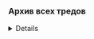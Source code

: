 ### Архив всех тредов

<details>

* Тред #1 http://arhivach.top/thread/39799/
* Тред #2 http://arhivach.top/thread/44499/
* Тред #3 http://arhivach.top/thread/58188/
* Тред #4 http://arhivach.top/thread/69985/
* Тред #5 http://arhivach.top/thread/73510/
* Тред #6 http://arhivach.top/thread/83856/
* Тред #7 http://arhivach.top/thread/98381/
* Тред #8 http://arhivach.top/thread/102985/
* Тред #9 http://arhivach.top/thread/115937/
* Тред #10 http://arhivach.top/thread/122337/
* Тред #11 http://arhivach.top/thread/125057/
* Тред #12 http://arhivach.top/thread/139078/
* Тред #13 http://arhivach.top/thread/150550/
* Тред #14 http://arhivach.top/thread/156514/
* Тред #15 http://arhivach.top/thread/165777/
* Тред #16 http://arhivach.top/thread/171187/
* Тред #17 http://arhivach.top/thread/176445/
* Тред #18 http://arhivach.top/thread/179760/
* Тред #19 https://arhivach.top/thread/182273/
* Тред #20 https://arhivach.top/thread/189281/
* Тред #21 https://arhivach.top/thread/195243/
* Тред #22 https://arhivach.top/thread/210997/
* Тред #23 https://arhivach.top/thread/218192/
* Тред #24 https://arhivach.top/thread/228847/
* Тред #25 https://arhivach.top/thread/231979/
* Тред #26 https://arhivach.top/thread/236411/
* Тред #27 https://arhivach.top/thread/245630/
* Тред #28 https://arhivach.top/thread/252736/
* Тред #29 https://arhivach.top/thread/257285/
* Тред #30 https://arhivach.top/thread/269392/
* Тред #31 https://arhivach.top/thread/276953/
* Тред #32 https://arhivach.top/thread/282229/
* Тред #33 https://arhivach.top/thread/289401/
* Тред #34 https://arhivach.top/thread/294887/
* Тред #35 https://arhivach.top/thread/301079/
* Тред #36 https://arhivach.top/thread/301106/
* Тред #37 https://arhivach.top/thread/316448/
* Тред #38 https://arhivach.top/thread/331257/
* Тред #39 https://arhivach.top/thread/337887/
* Тред #40 https://arhivach.top/thread/348207/
* Тред #41 https://arhivach.top/thread/348212/
* Тред #42 https://arhivach.top/thread/364220/
* Тред #43 https://arhivach.top/thread/372132/
* Тред #44 https://arhivach.top/thread/380949/
* Тред #45 https://arhivach.top/thread/389625/
* Тред #46 https://arhivach.top/thread/411166/
* Тред #47 https://arhivach.top/thread/411170/
* Тред #48 https://arhivach.top/thread/435761/
* Тред #49 https://arhivach.top/thread/435762/
* Тред #50 [>>605863](https://2ch.hk/p/res/605863.html) | <https://arhivach.top/thread/435763/>
* Тред #51 [>>609679](https://2ch.hk/p/res/609679.html) | <https://arhivach.top/thread/440596/>
* Тред #52 [>>612827](https://2ch.hk/p/res/612827.html) | <https://arhivach.top/thread/448293/>
* Тред #53 [>>616792](https://2ch.hk/p/res/616792.html) | <https://arhivach.top/thread/460939/>
* Тред #54 [>>622865](https://2ch.hk/p/res/622865.html) | <https://arhivach.top/thread/468478/>
* Тред #55 [>>627878](https://2ch.hk/p/res/627878.html) | <https://arhivach.top/thread/480739/>
* Тред #56 [>>633115](https://2ch.hk/p/res/633115.html) | <https://arhivach.top/thread/495506/>
* Тред #57 [>>638095](https://2ch.hk/p/res/638095.html) | <https://arhivach.top/thread/531640/>
* Тред #58 [>>642160](https://2ch.hk/p/res/642160.html) | <https://arhivach.top/thread/547866/>
* Тред #59 [>>644865](https://2ch.hk/p/res/644865.html)
* Тред #60 [>>647753](https://2ch.hk/p/res/647753.html)
* Тред #61 [>>650053](https://2ch.hk/p/res/650053.html)
* Тред #62 [>>652063](https://2ch.hk/p/res/652063.html)
* Тред #63 [>>653648](https://2ch.hk/p/res/653648.html)
* Тред #64 [>>655083](https://2ch.hk/p/res/655083.html)
* Тред #65 [>>657202](https://2ch.hk/p/res/657202.html)
* Тред #66 [>>660049](https://2ch.hk/p/res/660049.html) | <https://arhivach.top/thread/589910/>
* Тред #67 [>>665412](https://2ch.hk/p/res/665412.html) | <https://arhivach.top/thread/589912/>
* Тред #68 [>>667272](https://2ch.hk/p/res/667272.html) | <https://arhivach.top/thread/589913/>
* Тред #69 [>>670398](https://2ch.hk/p/res/670398.html) | <https://arhivach.top/thread/589920/>
* Тред #70 [>>673176](https://2ch.hk/p/res/673176.html) | <https://arhivach.top/thread/627177/>
* Тред #71 [>>676833](https://2ch.hk/p/res/676833.html) | <https://arhivach.top/thread/627178/>
* Тред #72 [>>679251](https://2ch.hk/p/res/679251.html) | <https://arhivach.top/thread/651773/>
* Тред #73 [>>682350](https://2ch.hk/p/res/682350.html) | <https://arhivach.top/thread/651774/>
* Тред #74 [>>685698](https://2ch.hk/p/res/685698.html)
* Тред #75 [>>689466](https://2ch.hk/p/res/689466.html)
* Тред #76 [>>692126](https://2ch.hk/p/res/692126.html)
* Тред #77 [>>694845](https://2ch.hk/p/res/694845.html)
* Тред #78 [>>698572](https://2ch.hk/p/res/698572.html)
* Тред #79 [>>701764](https://2ch.hk/p/res/701764.html)
* Тред #80 [>>706027](https://2ch.hk/p/res/706027.html)
* Тред #81 [>>708925](https://2ch.hk/p/res/708925.html)
* Тред #82 [>>713542](https://2ch.hk/p/res/713542.html) | <https://arhivach.top/thread/685515/>
* Тред #83 [>>722148](https://2ch.hk/p/res/722148.html) | <https://arhivach.top/thread/737107/>
* Тред #84 [>>727339](https://2ch.hk/p/res/727339.html) | <https://arhivach.top/thread/701313/>
* Тред #85 [>>733569](https://2ch.hk/p/res/733569.html) | <https://arhivach.top/thread/737108/>
* Тред #86 [>>737648](https://2ch.hk/p/res/737648.html) | <https://arhivach.top/thread/737109/>
* Тред #87 [>>745187](https://2ch.hk/p/res/745187.html) | <https://arhivach.top/thread/737110/>
* Тред #88 [>>752140](https://2ch.hk/p/res/752140.html) | <https://arhivach.top/thread/737111/>
* Тред #89 [>>755586](https://2ch.hk/p/res/755586.html) | <https://arhivach.top/thread/745964/>
* Тред #90 [>>757573](https://2ch.hk/p/res/757573.html) | <https://arhivach.top/thread/745963/>
* Тред #91 [>>760776](https://2ch.hk/p/res/760776.html) | <https://arhivach.top/thread/751377/>
* Тред #92 [>>763977](https://2ch.hk/p/res/763977.html) | <https://arhivach.top/thread/755566/>
* Тред #93 [>>766070](https://2ch.hk/p/res/766070.html) | <https://arhivach.top/thread/763383/>
* Тред #94 [>>770338](https://2ch.hk/p/res/770338.html) | <https://arhivach.top/thread/791720/>
* Тред #95 [>>775301](https://2ch.hk/p/res/775301.html) | <https://arhivach.top/thread/791721/>
* Тред #96 [>>778815](https://2ch.hk/p/res/778815.html) | <https://arhivach.top/thread/796222/>
* Тред #97 [>>781695](https://2ch.hk/p/res/781695.html) | <https://arhivach.top/thread/796792/>
* Тред #98 [>>783112](https://2ch.hk/p/res/783112.html) | <https://arhivach.top/thread/801394/>
* Тред #99 [>>785148](https://2ch.hk/p/res/785148.html) | <https://arhivach.top/thread/804149/>
* Тред #100 [>>786842](https://2ch.hk/p/res/786842.html) | <https://arhivach.top/thread/808048/>
* Тред #101 [>>789025](https://2ch.hk/p/res/789025.html) | <https://arhivach.top/thread/814783/>
* Тред #102 [>>792038](https://2ch.hk/p/res/792038.html) | <https://arhivach.top/thread/820869/>
* Тред #103 [>>794300](https://2ch.hk/p/res/794300.html) | <https://arhivach.top/thread/826057/>
* Тред #104 [>>796275](https://2ch.hk/p/res/796275.html) | <https://arhivach.top/thread/827749/>
* Тред #105 [>>798437](https://2ch.hk/p/res/798437.html) | <https://arhivach.top/thread/844918/>
* Тред #106 [>>802062](https://2ch.hk/p/res/802062.html) | <https://arhivach.top/thread/853838/>
* Тред #107 [>>804782](https://2ch.hk/p/res/804782.html) | <https://arhivach.top/thread/859475/>
* Тред #108 [>>807911](https://2ch.hk/p/res/807911.html) | <https://arhivach.top/thread/871772/>
* Тред #109 [>>812429](https://2ch.hk/p/res/812429.html) | <https://arhivach.top/thread/878476/>
* Тред #110 [>>815899](https://2ch.hk/p/res/815899.html) | <https://arhivach.top/thread/883860/>
* Тред #111 [>>819396](https://2ch.hk/p/res/819396.html) | <https://arhivach.top/thread/895269/>
* Тред #112 [>>824053](https://2ch.hk/p/res/824053.html) | <https://arhivach.top/thread/898594/>
* Тред #113 [>>826542](https://2ch.hk/p/res/826542.html) | <https://arhivach.top/thread/905388/>
* Тред #114 [>>828476](https://2ch.hk/p/res/828476.html) | <https://arhivach.top/thread/906965/>
* Тред #115 [>>832191](https://2ch.hk/p/res/832191.html) | <https://arhivach.top/thread/923268/>
* Тред #116 [>>836151](https://2ch.hk/p/res/836151.html) | <https://arhivach.top/thread/937088/>
* Тред #117 [>>839578](https://2ch.hk/p/res/839578.html) | <https://arhivach.top/thread/952196/>
* Тред #118 [>>844458](https://2ch.hk/p/res/844458.html) | <https://arhivach.top/thread/982843/>
* Тред #119 [>>848571](https://2ch.hk/p/res/848571.html) | <https://arhivach.top/thread/984007/>
* Тред #120 [>>852102](https://2ch.hk/p/res/852102.html) | <https://arhivach.top/thread/997804/>
</details>
